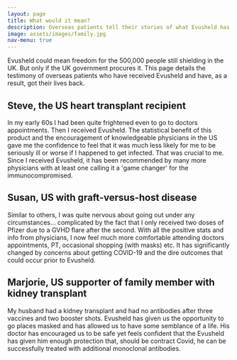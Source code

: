 ```yaml
---
layout: page
title: What would it mean?
description: Overseas patients tell their stories of what Evusheld has meant for them
image: assets/images/family.jpg
nav-menu: true
---
```

Evusheld could mean freedom for the 500,000 people still shielding in the UK. But only if the UK government procures it. This page details the testimony of overseas patients who have received Evusheld and have, as a result, got their lives back.

<h2>Steve, the US heart transplant recipient</h2>
<p>In my early 60s I had been quite frightened even to go to doctors appointments. Then I received Evusheld. The statistical benefit of this product and the encouragement of knowledgeable physicians in the US gave me the confidence to feel that it was much less likely for me to be seriously ill or worse if I happened to get infected. That was crucial to me. Since I received Evusheld, it has been recommended by many more physicians with at least one calling it a 'game changer' for the immunocompromised.</p>

<h2>Susan, US with graft-versus-host disease</h2>
<p>Similar to others, I was quite nervous about going out under any circumstances... complicated by the fact that I only received two doses of Pfizer due to a GVHD flare after the second. With all the positive stats and info from physicians, I now feel much more comfortable attending doctors appointments, PT, occasional shopping (with masks) etc. It has significantly changed by concerns about getting COVID-19 and the dire outcomes that could occur prior to Evusheld.</p>

<h2>Marjorie, US supporter of family member with kidney transplant</h2>
<p>My husband had a kidney transplant and had no antibodies after three vaccines and two booster shots. Evusheld has given us the opportunity to go places masked and has allowed us to have some semblance of a life. His doctor has encouraged us to be safe yet feels confident that the Evusheld has given him enough protection that, should be contract Covid, he can be successfully treated with additional monoclonal antibodies.</p>